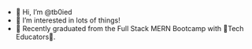 - 👋 Hi, I’m @tb0ied
- 👀 I’m interested in lots of things!
- 🌱 Recently graduated from the  Full Stack MERN Bootcamp with 🧬Tech Educators🧬.


<!---
tb0ied/tb0ied is a ✨ special ✨ repository because its `README.md` (this file) appears on your GitHub profile.
You can click the Preview link to take a look at your changes.
--->
